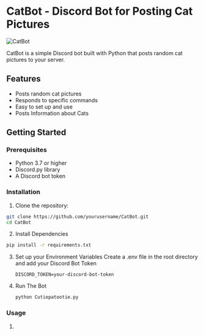 # CatBot - Discord Bot for Posting Cat Pictures

![CatBot](https://img.shields.io/badge/CatBot-v1.0-brightgreen)

CatBot is a simple Discord bot built with Python that posts random cat pictures to your server.

## Features

- Posts random cat pictures
- Responds to specific commands
- Easy to set up and use
- Posts Information about Cats

## Getting Started

### Prerequisites

- Python 3.7 or higher
- Discord.py library
- A Discord bot token

### Installation

1. Clone the repository:

```bash
git clone https://github.com/yourusername/CatBot.git
cd CatBot
```

2. Install Dependencies

```bash
pip install -r requirements.txt
```

3. Set up your Environment Variables
   Create a .env file in the root directory and add your Discord Bot Token
   ```
   DISCORD_TOKEN=your-discord-bot-token
   ```
4. Run The Bot
   ```bash
   python Cutiepatootie.py
   ```

### Usage 
1. 
